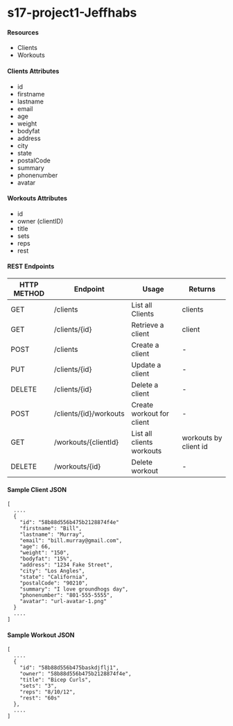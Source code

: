 # s17-project1-Jeffhabs
#### Resources
  * Clients
  * Workouts

#### Clients Attributes
  * id
  * firstname
  * lastname
  * email
  * age
  * weight
  * bodyfat
  * address
  * city
  * state
  * postalCode
  * summary
  * phonenumber
  * avatar

#### Workouts Attributes
  * id
  * owner (clientID)
  * title
  * sets
  * reps
  * rest

#### REST Endpoints
HTTP METHOD | Endpoint | Usage | Returns
----------- | -------- | ----- | -------
GET | /clients | List all Clients | clients
GET | /clients/{id} | Retrieve a client | client
POST | /clients | Create a client | -
PUT | /clients/{id} | Update a client | -
DELETE | /clients/{id} | Delete a client | -
POST | /clients/{id}/workouts | Create workout for client | -
GET | /workouts/{clientId} | List all clients workouts | workouts by client id
DELETE | /workouts/{id} | Delete workout | -

#### Sample Client JSON
    [
      ....
      {
        "id": "58b88d556b475b2128874f4e"
        "firstname": "Bill",
        "lastname": "Murray",
        "email": "bill.murray@gmail.com",
        "age": 66,
        "weight": "150",
        "bodyfat": "15%",
        "address": "1234 Fake Street",
        "city": "Los Angles",
        "state": "California",
        "postalCode": "90210",
        "summary": "I love groundhogs day",
        "phonenumber": "801-555-5555",
        "avatar": "url-avatar-1.png"
      }
      ....
    ]

#### Sample Workout JSON
    [
      ....
      {
        "id": "58b88d556b475baskdjflj1",
        "owner": "58b88d556b475b2128874f4e",
        "title": "Bicep Curls",
        "sets": "3",
        "reps": "8/10/12",
        "rest": "60s"
      },
      ....
    ]
